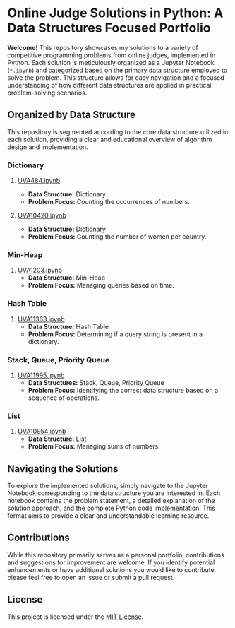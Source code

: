 # Online Judge Solutions in Python: A Data Structures Focused Portfolio

**Welcome!** This repository showcases my solutions to a variety of competitive programming problems from online judges, implemented in Python. Each solution is meticulously organized as a Jupyter Notebook (`*.ipynb`) and categorized based on the primary data structure employed to solve the problem. This structure allows for easy navigation and a focused understanding of how different data structures are applied in practical problem-solving scenarios.

## Organized by Data Structure

This repository is segmented according to the core data structure utilized in each solution, providing a clear and educational overview of algorithm design and implementation.

### Dictionary

1.  [UVA484.ipynb](https://github.com/Gabriel-Machado-GM/Online-Judge-Solutions-Python/blob/0184e6cf342b1f34be23275c2339d19615a21ee5/UVA484.ipynb)
    * **Data Structure:** Dictionary
    * **Problem Focus:** Counting the occurrences of numbers.

2.  [UVA10420.ipynb](https://github.com/Gabriel-Machado-GM/Online-Judge-Solutions-Python/blob/0184e6cf342b1f34be23275c2339d19615a21ee5/UVA10420.ipynb)
    * **Data Structure:** Dictionary
    * **Problem Focus:** Counting the number of women per country.

### Min-Heap

1.  [UVA1203.ipynb](https://github.com/Gabriel-Machado-GM/Online-Judge-Solutions-Python/blob/0184e6cf342b1f34be23275c2339d19615a21ee5/UVA1203.ipynb)
    * **Data Structure:** Min-Heap
    * **Problem Focus:** Managing queries based on time.

### Hash Table

1.  [UVA11363.ipynb](https://github.com/Gabriel-Machado-GM/Online-Judge-Solutions-Python/blob/0184e6cf342b1f34be23275c2339d19615a21ee5/UVA11363.ipynb)
    * **Data Structure:** Hash Table
    * **Problem Focus:** Determining if a query string is present in a dictionary.

### Stack, Queue, Priority Queue

1.  [UVA11995.ipynb](https://github.com/Gabriel-Machado-GM/Online-Judge-Solutions-Python/blob/0184e6cf342b1f34be23275c2339d19615a21ee5/UVA11995.ipynb)
    * **Data Structures:** Stack, Queue, Priority Queue
    * **Problem Focus:** Identifying the correct data structure based on a sequence of operations.

### List

1.  [UVA10954.ipynb](https://github.com/Gabriel-Machado-GM/Online-Judge-Solutions-Python/blob/24b68ccb0bd1b7765dcc4c062c3df13fd1e0d2c0/10954/UVA_10954.ipynb)
    * **Data Structure:** List
    * **Problem Focus:** Managing sums of numbers.

## Navigating the Solutions

To explore the implemented solutions, simply navigate to the Jupyter Notebook corresponding to the data structure you are interested in. Each notebook contains the problem statement, a detailed explanation of the solution approach, and the complete Python code implementation. This format aims to provide a clear and understandable learning resource.

## Contributions

While this repository primarily serves as a personal portfolio, contributions and suggestions for improvement are welcome. If you identify potential enhancements or have additional solutions you would like to contribute, please feel free to open an issue or submit a pull request.

## License

This project is licensed under the [MIT License](LICENSE).
